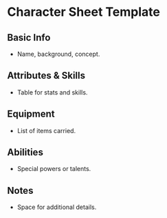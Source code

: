 # Character Sheet Template

## Basic Info
- Name, background, concept.

## Attributes & Skills
- Table for stats and skills.

## Equipment
- List of items carried.

## Abilities
- Special powers or talents.

## Notes
- Space for additional details.
